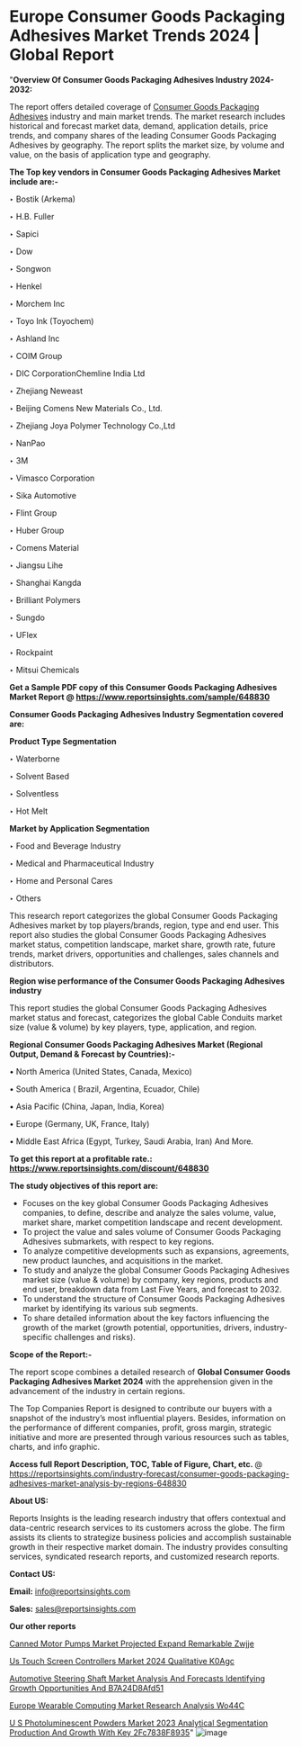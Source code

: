 # Europe Consumer Goods Packaging Adhesives Market Trends 2024 | Global Report

"<strong>Overview Of Consumer Goods Packaging Adhesives Industry 2024-2032:</strong>

The report offers detailed coverage of <a href=https://www.reportsinsights.com/sample/648830>Consumer Goods Packaging Adhesives</a> industry and main market trends. The market research includes historical and forecast market data, demand, application details, price trends, and company shares of the leading Consumer Goods Packaging Adhesives by geography. The report splits the market size, by volume and value, on the basis of application type and geography.

<strong>The Top key vendors in Consumer Goods Packaging Adhesives Market include are:- </strong>

‣ Bostik (Arkema)

‣ H.B. Fuller

‣ Sapici

‣ Dow

‣ Songwon

‣ Henkel

‣ Morchem Inc

‣ Toyo Ink (Toyochem)

‣ Ashland Inc

‣ COIM Group

‣ DIC CorporationChemline India Ltd

‣ Zhejiang Neweast

‣ Beijing Comens New Materials Co., Ltd.

‣ Zhejiang Joya Polymer Technology Co.,Ltd

‣ NanPao

‣ 3M

‣ Vimasco Corporation

‣ Sika Automotive

‣ Flint Group

‣ Huber Group

‣ Comens Material

‣ Jiangsu Lihe

‣ Shanghai Kangda

‣ Brilliant Polymers

‣ Sungdo

‣ UFlex

‣ Rockpaint

‣ Mitsui Chemicals

<strong>Get a Sample PDF copy of this Consumer Goods Packaging Adhesives Market Report </strong><strong>@ <a href=https://www.reportsinsights.com/sample/648830 style=color:#0000ff;>https://www.reportsinsights.com/sample/648830</a> </strong>

<strong>Consumer Goods Packaging Adhesives Industry Segmentation covered are:</strong>

<strong>Product Type Segmentation</strong>

‣ Waterborne

‣ Solvent Based

‣ Solventless

‣ Hot Melt

<strong>Market by Application Segmentation</strong>

‣ Food and Beverage Industry

‣ Medical and Pharmaceutical Industry

‣ Home and Personal Cares

‣ Others

This research report categorizes the global Consumer Goods Packaging Adhesives market by top players/brands, region, type and end user. This report also studies the global Consumer Goods Packaging Adhesives market status, competition landscape, market share, growth rate, future trends, market drivers, opportunities and challenges, sales channels and distributors.

<strong>Region wise performance of the Consumer Goods Packaging Adhesives industry</strong><strong> </strong>

This report studies the global Consumer Goods Packaging Adhesives market status and forecast, categorizes the global Cable Conduits market size (value &amp; volume) by key players, type, application, and region. 

<strong>Regional Consumer Goods Packaging Adhesives Market (Regional Output, Demand &amp; Forecast by Countries):-</strong>

• North America (United States, Canada, Mexico)

• South America ( Brazil, Argentina, Ecuador, Chile)

• Asia Pacific (China, Japan, India, Korea)

• Europe (Germany, UK, France, Italy)

• Middle East Africa (Egypt, Turkey, Saudi Arabia, Iran) And More.

<strong>To get this report at a profitable rate.: <a href=https://www.reportsinsights.com/discount/648830 style=color:#0000ff;>https://www.reportsinsights.com/discount/648830</a></strong>

<strong>The study objectives of this report are:</strong>
<ul>
  <li>Focuses on the key global Consumer Goods Packaging Adhesives companies, to define, describe and analyze the sales volume, value, market share, market competition landscape and recent development.</li>
  <li>To project the value and sales volume of Consumer Goods Packaging Adhesives submarkets, with respect to key regions.</li>
  <li>To analyze competitive developments such as expansions, agreements, new product launches, and acquisitions in the market.</li>
  <li>To study and analyze the global Consumer Goods Packaging Adhesives market size (value &amp; volume) by company, key regions, products and end user, breakdown data from Last Five Years, and forecast to 2032.</li>
  <li>To understand the structure of Consumer Goods Packaging Adhesives market by identifying its various sub segments.</li>
  <li>To share detailed information about the key factors influencing the growth of the market (growth potential, opportunities, drivers, industry-specific challenges and risks).</li>
</ul>
<strong>Scope of the Report:-</strong><strong> </strong>

The report scope combines a detailed research of <strong>Global Consumer Goods Packaging Adhesives Market 2024 </strong>with the apprehension given in the advancement of the industry in certain regions.

The Top Companies Report is designed to contribute our buyers with a snapshot of the industry’s most influential players. Besides, information on the performance of different companies, profit, gross margin, strategic initiative and more are presented through various resources such as tables, charts, and info graphic.

<strong>Access full Report Description, TOC, Table of Figure, Chart, etc. </strong>@   <a href=https://reportsinsights.com/industry-forecast/consumer-goods-packaging-adhesives-market-analysis-by-regions-648830 style=color:#0000ff;>https://reportsinsights.com/industry-forecast/consumer-goods-packaging-adhesives-market-analysis-by-regions-648830</a>

<strong>About US:</strong>

Reports Insights is the leading research industry that offers contextual and data-centric research services to its customers across the globe. The firm assists its clients to strategize business policies and accomplish sustainable growth in their respective market domain. The industry provides consulting services, syndicated research reports, and customized research reports.

<strong>Contact US:</strong>

<p class=""""><b>Email:</b> <a href=mailto:info@reportsinsights.com>info@reportsinsights.com</a></p>
<p class=""""><b>Sales:</b> <a href=mailto:sales@reportsinsights.com>sales@reportsinsights.com</a></p>

<strong>Our other reports</strong>

<a href=https://www.linkedin.com/pulse/canned-motor-pumps-market-projected-expand-remarkable-zwjje/>Canned Motor Pumps Market Projected Expand Remarkable Zwjje</a>

<a href=https://www.linkedin.com/pulse/us-touch-screen-controllers-market-2024-qualitative-k0agc/>Us Touch Screen Controllers Market 2024 Qualitative K0Agc</a>

<a href=https://medium.com/@anjalimore4366343/automotive-steering-shaft-market-analysis-and-forecasts-identifying-growth-opportunities-and-b7a24d8afd51>Automotive Steering Shaft Market Analysis And Forecasts Identifying Growth Opportunities And B7A24D8Afd51</a>

<a href=https://www.linkedin.com/pulse/europe-wearable-computing-market-research-analysis-wo44c/>Europe Wearable Computing Market Research Analysis Wo44C</a>

<a href=https://medium.com/@singhaakesh50/u-s-photoluminescent-powders-market-2023-analytical-segmentation-production-and-growth-with-key-2fc7838f8935>U S Photoluminescent Powders Market 2023 Analytical Segmentation Production And Growth With Key 2Fc7838F8935</a>"
![image](https://github.com/Jaayaachit/RIMarket/assets/158452289/508bbf26-915a-4939-bbb6-af6ae2067e8f)
